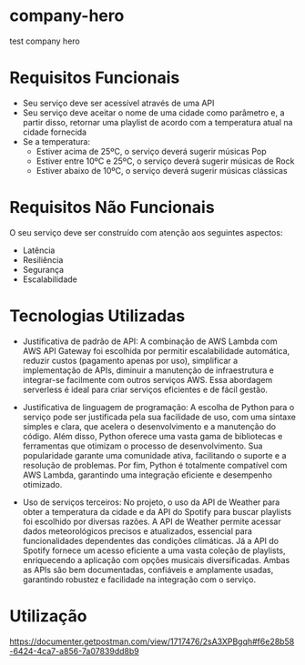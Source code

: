# company-hero
test company hero

# Requisitos Funcionais

- Seu serviço deve ser acessível através de uma API
- Seu serviço deve aceitar o nome de uma cidade como parâmetro e, a partir disso, retornar uma playlist de acordo com a temperatura atual na cidade fornecida
- Se a temperatura:
    - Estiver acima de 25ºC, o serviço deverá sugerir músicas Pop
    - Estiver entre 10ºC e 25ºC, o serviço deverá sugerir músicas de Rock
    - Estiver abaixo de 10ºC, o serviço deverá sugerir músicas clássicas

# Requisitos Não Funcionais

O seu serviço deve ser construído com atenção aos seguintes aspectos:

- Latência
- Resiliência
- Segurança
- Escalabilidade

# Tecnologias Utilizadas

- Justificativa de padrão de API: A combinação de AWS Lambda com AWS API Gateway foi escolhida por permitir escalabilidade automática, reduzir custos (pagamento apenas por uso), simplificar a implementação de APIs, diminuir a manutenção de infraestrutura e integrar-se facilmente com outros serviços AWS. Essa abordagem serverless é ideal para criar serviços eficientes e de fácil gestão.

- Justificativa de linguagem de programação: A escolha de Python para o serviço pode ser justificada pela sua facilidade de uso, com uma sintaxe simples e clara, que acelera o desenvolvimento e a manutenção do código. Além disso, Python oferece uma vasta gama de bibliotecas e ferramentas que otimizam o processo de desenvolvimento. Sua popularidade garante uma comunidade ativa, facilitando o suporte e a resolução de problemas. Por fim, Python é totalmente compatível com AWS Lambda, garantindo uma integração eficiente e desempenho otimizado.

- Uso de serviços terceiros: No projeto, o uso da API de Weather para obter a temperatura da cidade e da API do Spotify para buscar playlists foi escolhido por diversas razões. A API de Weather permite acessar dados meteorológicos precisos e atualizados, essencial para funcionalidades dependentes das condições climáticas. Já a API do Spotify fornece um acesso eficiente a uma vasta coleção de playlists, enriquecendo a aplicação com opções musicais diversificadas. Ambas as APIs são bem documentadas, confiáveis e amplamente usadas, garantindo robustez e facilidade na integração com o serviço.

# Utilização

https://documenter.getpostman.com/view/1717476/2sA3XPBgqh#f6e28b58-6424-4ca7-a856-7a07839dd8b9